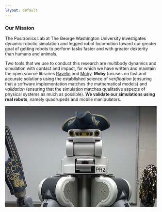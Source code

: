 ```yaml
---
layout: default
---
```

### Our Mission

The Positronics Lab at The George Washington University investigates dynamic robotic simulation and legged robot locomotion toward our greater goal of getting robots to perform tasks faster and with greater dexterity than humans and animals.

Two tools that we use to conduct this research are multibody dynamics and simulation with contact and impact, for which we have written and maintain the open source libraries [Ravelin] and [Moby]. **Moby** focuses on fast and accurate 
solutions
using the established science of _verification_ (ensuring that a software
implementation matches the mathematical models) and _validation_ (ensuring
that the simulation matches qualitative aspects of physical systems as much
as possible). **We validate our simulations using real robots**, namely
quadrupeds and mobile manipulators.  

[Ravelin]: /Ravelin
[Moby]: /Moby
[Pacer]: https://github.com/PositronicsLab/Pacer

![PR2](/assets/img/PR2.jpg)

<script>
  (function(i,s,o,g,r,a,m){i['GoogleAnalyticsObject']=r;i[r]=i[r]||function(){
     (i[r].q=i[r].q||[]).push(arguments)},i[r].l=1*new Date();a=s.createElement(o),
       m=s.getElementsByTagName(o)[0];a.async=1;a.src=g;m.parentNode.insertBefore(a,m)
         })(window,document,'script','//www.google-analytics.com/analytics.js','ga');

ga('create', 'UA-73497600-1', 'auto');
  ga('send', 'pageview');

</script>
